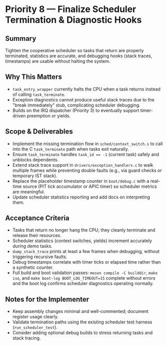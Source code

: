# Priority 8 — Finalize Scheduler Termination & Diagnostic Hooks

## Summary
Tighten the cooperative scheduler so tasks that return are properly terminated, statistics are accurate, and debugging hooks (stack traces, timestamps) are usable without halting the system.

## Why This Matters
- `task_entry_wrapper` currently halts the CPU when a task returns instead of calling `task_terminate`.
- Exception diagnostics cannot produce useful stack traces due to the "break immediately" stub, complicating scheduler debugging.
- Builds on the IRQ dispatcher (Priority 3) to eventually support timer-driven preemption or yields.

## Scope & Deliverables
- Implement the missing termination flow in `sched/context_switch.s` to call into the C `task_terminate` path when tasks exit naturally.
- Ensure `task_terminate` handles `task_id == -1` (current task) safely and unblocks dependents.
- Extend stack trace support in `drivers/exception_handlers.c` to walk multiple frames while preventing double faults (e.g., via guard checks or temporary IST stack).
- Replace the placeholder timestamp counter in `boot/debug.c` with a real-time source (PIT tick accumulator or APIC timer) so scheduler metrics are meaningful.
- Update scheduler statistics reporting and add docs on interpreting them.

## Acceptance Criteria
- Tasks that return no longer hang the CPU; they cleanly terminate and release their resources.
- Scheduler statistics (context switches, yields) increment accurately during demo tasks.
- `dump_stack_trace` prints at least a few frames when debugging, without triggering recursive faults.
- Debug timestamps correlate with timer ticks or elapsed time rather than a synthetic counter.
- Full build and boot validation passes: `meson compile -C builddir`, `make iso`, and `make boot-log BOOT_LOG_TIMEOUT=15` complete without errors and the boot log confirms scheduler diagnostics operating normally.

## Notes for the Implementer
- Keep assembly changes minimal and well-commented; document register usage clearly.
- Validate termination paths using the existing scheduler test harness (`run_scheduler_test`).
- Consider adding optional debug builds to stress returning tasks and stack tracing.

